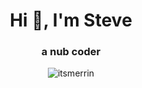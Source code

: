 <h1 align="center">Hi 👋, I'm Steve</h1>
<h3 align="center">a nub coder</h3>

<p align="left">
</p>

<p style="text-align:center;">
  <img src="https://github-readme-streak-stats.herokuapp.com/?user=itsmerrin&theme=dark" alt="itsmerrin">
</p>

